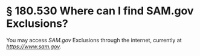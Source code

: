 # § 180.530   Where can I find SAM.gov Exclusions?

You may access *SAM.gov* Exclusions through the internet, currently at *https://www.sam.gov.*

